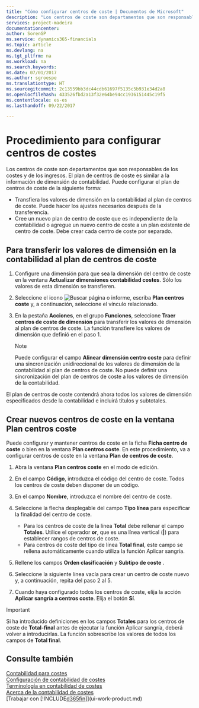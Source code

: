 ```yaml
---
title: "Cómo configurar centros de coste | Documentos de Microsoft"
description: "Los centros de coste son departamentos que son responsables de los costes y de los ingresos. El plan de centros de coste es similar a la información de dimensión de contabilidad."
services: project-madeira
documentationcenter: 
author: SorenGP
ms.service: dynamics365-financials
ms.topic: article
ms.devlang: na
ms.tgt_pltfrm: na
ms.workload: na
ms.search.keywords: 
ms.date: 07/01/2017
ms.author: sgroespe
ms.translationtype: HT
ms.sourcegitcommit: 2c13559bb3dc44cdb61697f5135c5b931e34d2a8
ms.openlocfilehash: 433526fbd2a13f32e64be94cc1936151445c19f5
ms.contentlocale: es-es
ms.lasthandoff: 09/22/2017

---
```

# <a name="how-to-set-up-cost-centers"></a>Procedimiento para configurar centros de costes
Los centros de coste son departamentos que son responsables de los costes y de los ingresos. El plan de centros de coste es similar a la información de dimensión de contabilidad. Puede configurar el plan de centros de coste de la siguiente forma:  

-   Transfiera los valores de dimensión en la contabilidad al plan de centros de coste. Puede hacer los ajustes necesarios después de la transferencia.  
-   Cree un nuevo plan de centro de coste que es independiente de la contabilidad o agregue un nuevo centro de coste a un plan existente de centro de coste. Debe crear cada centro de coste por separado.  

## <a name="to-transfer-dimension-values-in-the-general-ledger-to-the-chart-of-cost-centers"></a>Para transferir los valores de dimensión en la contabilidad al plan de centros de coste  
1.  Configure una dimensión para que sea la dimensión del centro de coste en la ventana **Actualizar dimensiones contabilidad costes**. Sólo los valores de esta dimensión se transfieren.  
2.  Seleccione el icono ![Buscar página o informe](media/ui-search/search_small.png "icono Buscar página o informe"), escriba **Plan centros coste** y, a continuación, seleccione el vínculo relacionado.  
3.  En la pestaña **Acciones**, en el grupo **Funciones**, seleccione **Traer centros de coste de dimensión** para transferir los valores de dimensión al plan de centros de coste. La función transfiere los valores de dimensión que definió en el paso 1.  

    > [!NOTE]  
    >  Puede configurar el campo **Alinear dimensión centro coste** para definir una sincronización unidireccional de los valores de dimensión de la contabilidad al plan de centros de coste. No puede definir una sincronización del plan de centros de coste a los valores de dimensión de la contabilidad.  

El plan de centros de coste contendrá ahora todos los valores de dimensión especificados desde la contabilidad e incluirá títulos y subtotales.  

## <a name="to-create-new-cost-centers-in-the-chart-of-cost-centers-window"></a>Crear nuevos centros de coste en la ventana Plan centros coste  
Puede configurar y mantener centros de coste en la ficha **Ficha centro de coste** o bien en la ventana **Plan centros coste**. En este procedimiento, va a configurar centros de coste en la ventana **Plan de centros de coste**.  

1. Abra la ventana **Plan centros coste** en el modo de edición.  
2. En el campo **Código**, introduzca el código del centro de coste. Todos los centros de coste deben disponer de un código.  
3. En el campo **Nombre**, introduzca el nombre del centro de coste.  
4. Seleccione la flecha desplegable del campo **Tipo línea** para especificar la finalidad del centro de coste.  

    - Para los centros de coste de la línea **Total** debe rellenar el campo **Totales**. Utilice el operador **or**, que es una línea vertical (**&#124;**) para establecer rangos de centros de coste.  
    - Para centros de coste del tipo de línea **Total final**, este campo se rellena automáticamente cuando utiliza la función Aplicar sangría.  
5.  Rellene los campos **Orden clasificación** y **Subtipo de coste** .  
6.  Seleccione la siguiente línea vacía para crear un centro de coste nuevo y, a continuación, repita del paso 2 al 5.  
7.  Cuando haya configurado todos los centros de coste, elija la acción **Aplicar sangría a centros coste**. Elija el botón **Sí**.  

> [!IMPORTANT]  
>  Si ha introducido definiciones en los campos **Totales** para los centros de coste de **Total-final** antes de ejecutar la función Aplicar sangría, deberá volver a introducirlas. La función sobrescribe los valores de todos los campos de **Total final**.  

## <a name="see-also"></a>Consulte también  
[Contabilidad para costes](finance-manage-cost-accounting.md)  
[Configuración de contabilidad de costes](finance-set-up-cost-accounting.md)   
[Terminología en contabilidad de costes](finance-terminology-in-cost-accounting.md)   
[Acerca de la contabilidad de costes](finance-about-cost-accounting.md)  
[Trabajar con [!INCLUDE[d365fin](includes/d365fin_md.md)]](ui-work-product.md)

